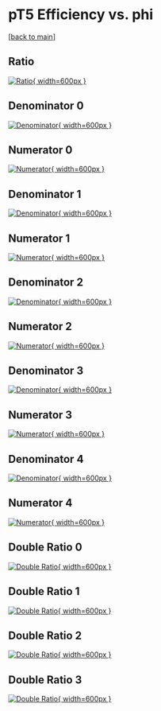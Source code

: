 # pT5 Efficiency vs. phi

[[back to main](./)]



## Ratio

[![Ratio](../mtv/var/pT5_loweta_321_0_eff_phi.png){ width=600px }](../mtv/var/pT5_loweta_321_0_eff_phi.pdf)

## Denominator 0

[![Denominator](../mtv/den/pT5_loweta_321_0_eff_phi_den0.png){ width=600px }](../mtv/den/pT5_loweta_321_0_eff_phi_den0.pdf)

## Numerator 0

[![Numerator](../mtv/num/pT5_loweta_321_0_eff_phi_num0.png){ width=600px }](../mtv/num/pT5_loweta_321_0_eff_phi_num0.pdf)

## Denominator 1

[![Denominator](../mtv/den/pT5_loweta_321_0_eff_phi_den1.png){ width=600px }](../mtv/den/pT5_loweta_321_0_eff_phi_den1.pdf)

## Numerator 1

[![Numerator](../mtv/num/pT5_loweta_321_0_eff_phi_num1.png){ width=600px }](../mtv/num/pT5_loweta_321_0_eff_phi_num1.pdf)

## Denominator 2

[![Denominator](../mtv/den/pT5_loweta_321_0_eff_phi_den2.png){ width=600px }](../mtv/den/pT5_loweta_321_0_eff_phi_den2.pdf)

## Numerator 2

[![Numerator](../mtv/num/pT5_loweta_321_0_eff_phi_num2.png){ width=600px }](../mtv/num/pT5_loweta_321_0_eff_phi_num2.pdf)

## Denominator 3

[![Denominator](../mtv/den/pT5_loweta_321_0_eff_phi_den3.png){ width=600px }](../mtv/den/pT5_loweta_321_0_eff_phi_den3.pdf)

## Numerator 3

[![Numerator](../mtv/num/pT5_loweta_321_0_eff_phi_num3.png){ width=600px }](../mtv/num/pT5_loweta_321_0_eff_phi_num3.pdf)

## Denominator 4

[![Denominator](../mtv/den/pT5_loweta_321_0_eff_phi_den4.png){ width=600px }](../mtv/den/pT5_loweta_321_0_eff_phi_den4.pdf)

## Numerator 4

[![Numerator](../mtv/num/pT5_loweta_321_0_eff_phi_num4.png){ width=600px }](../mtv/num/pT5_loweta_321_0_eff_phi_num4.pdf)

## Double Ratio 0

[![Double Ratio](../mtv/ratio/pT5_loweta_321_0_eff_phi_ratio0.png){ width=600px }](../mtv/ratio/pT5_loweta_321_0_eff_phi_ratio0.pdf)

## Double Ratio 1

[![Double Ratio](../mtv/ratio/pT5_loweta_321_0_eff_phi_ratio1.png){ width=600px }](../mtv/ratio/pT5_loweta_321_0_eff_phi_ratio1.pdf)

## Double Ratio 2

[![Double Ratio](../mtv/ratio/pT5_loweta_321_0_eff_phi_ratio2.png){ width=600px }](../mtv/ratio/pT5_loweta_321_0_eff_phi_ratio2.pdf)

## Double Ratio 3

[![Double Ratio](../mtv/ratio/pT5_loweta_321_0_eff_phi_ratio3.png){ width=600px }](../mtv/ratio/pT5_loweta_321_0_eff_phi_ratio3.pdf)

